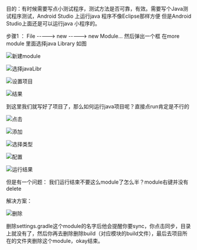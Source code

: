 目的：有时候需要写点小测试程序，测试方法是否可靠，有效。需要写个Java测试程序测试，Android Studio 上运行java 程序不像Eclipse那样方便  但是Android Studio上面还是可以运行java 小程序的。

步骤1  ： File ----->  new -----> new Module...   然后弹出一个框  在more module 里面选择java  Library 如图


![新建module](http://oi2e3199v.bkt.clouddn.com/3e1a15df1faa808e6c0c89b3c552c199.png?imageView2/2/w/700/h/500)


![选择javaLibr](http://oi2e3199v.bkt.clouddn.com/1fc69b4acd45f9d557869684343400c3.png?imageView2/2/w/700/h/500)



![设置项目](http://oi2e3199v.bkt.clouddn.com/277701d7212821e9e1155b344cc24d6b.png?imageView2/2/w/700/h/500)


![结果](http://oi2e3199v.bkt.clouddn.com/58aff3e608e3c03552ce1e195f8e0260.png?imageView2/2/w/700/h/500)



到这里我们就写好了项目了，那么如何运行java项目呢？直接点run肯定是不行的


![点击](http://oi2e3199v.bkt.clouddn.com/5ba7595690a2c0590029d739efaa4e70.png?imageView2/2/w/700/h/500)

![添加](http://oi2e3199v.bkt.clouddn.com/7aad874081d98443bda223561c78047d.png?imageView2/2/w/700/h/500)

![选择类型](http://oi2e3199v.bkt.clouddn.com/56913546625f3607f97a7de6e5ef74e9.png?imageView2/2/w/700/h/500)

![配置](http://oi2e3199v.bkt.clouddn.com/2732bd9e6a55de773e3aed586e9d83b9.png?imageView2/2/w/700/h/500)


![运行结果](http://oi2e3199v.bkt.clouddn.com/9be1d399a65af07eff6dba3cae0be055.png?imageView2/2/w/700/h/500)



但是有一个问题：
我们运行结束不要这么module了怎么半？module右键并没有delete

解决方案：


![删除](http://oi2e3199v.bkt.clouddn.com/03d67166399105903f69ccb0c4645d1f.png?imageView2/2/w/700/h/500)


删除settings.gradle这个module的名字后他会提醒你要sync，你点击同步，目录上就没有了，然后你再去删除删除build（对应模块的build文件），最后去项目所在的文件夹删除这个module，okay结束。
